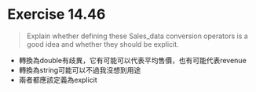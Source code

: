 # Exercise 14.46
> Explain whether defining these Sales_data conversion operators is a good idea and whether they should be explicit.
- 轉換為double有歧異，它有可能可以代表平均售價，也有可能代表revenue
- 轉換為string可能可以不過我沒想到用途
- 兩者都應該定義為explicit
